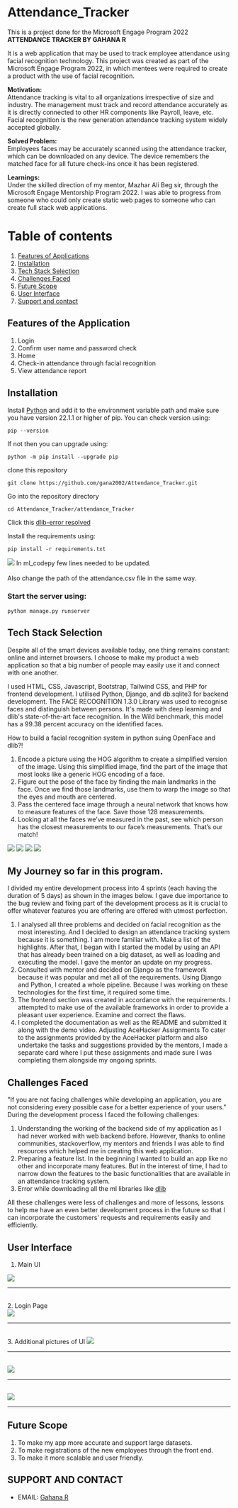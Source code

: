 # Attendance_Tracker
This is a project done for the Microsoft Engage Program 2022 <br>
**ATTENDANCE TRACKER BY GAHANA R**

It is a web application that may be used to track employee attendance using facial recognition technology. This project was created as part of the 
Microsoft Engage Program 2022, in which mentees were required to create a product with the use of facial recognition.

**Motivation:**<br>
Attendance tracking is vital to all organizations irrespective of size and industry. The management must track and record attendance accurately as it is
directly connected to other HR components like Payroll, leave, etc. Facial recognition is the new generation attendance tracking system widely accepted globally.

**Solved Problem:**<br> 
Employees faces may be accurately scanned using the attendance tracker, which can be downloaded on any device. The device remembers the matched face
for all future check-ins once it has been registered.

**Learnings:**<br> 
Under the skilled direction of my mentor, Mazhar Ali Beg sir, through the Microsoft Engage Mentorship Program 2022. I was able to progress from someone who
could only create static web pages to someone who can create full stack web applications.

# Table of contents	
1. [Features of Applications](#features-of-the-application)
2. [Installation](#installation)
3. [Tech Stack Selection](#tech-stack-selection)
4. [Challenges Faced](#challenges-faced)
5. [Future Scope](#future-scope)
6. [User Interface](#user-interface)
7. [Support and contact](#support-and-contact)

## Features of the Application
1. Login 
2. Confirm user name and password check 
3. Home 
4. Check-in attendance through facial recognition 
5. View attendance report

## Installation
Install [Python](https://www.python.org/) and add it to the environment variable path and make sure you have version 22.1.1 or higher of pip. You can check version using:
``` 
pip --version
```
If not then you can upgrade using:
```
python -m pip install --upgrade pip
```
clone this repository
```
git clone https://github.com/gana2002/Attendance_Tracker.git
```
Go into the repository directory
```
cd Attendance_Tracker/attendance_Tracker
```
Click this [dlib-error resolved](https://github.com/datamagic2020/Install-dlib)

Install the requirements using:
```
pip install -r requirements.txt
```
<img src="https://github.com/gana2002/Attendance-Tracking-/blob/main/last_img.png?raw=true">
In ml_codepy few lines needed to be updated.<br><br>
Also change the path of the attendance.csv file in the same way.

### Start the server using:
```
python manage.py runserver
```

## Tech Stack Selection 
Despite all of the smart devices available today, one thing remains constant: online and internet browsers. I choose to make my product a web application so that 
a big number of people may easily use it and connect with one another.

I used HTML, CSS, Javascript, Bootstrap, Tailwind CSS, and PHP for frontend development. I utilised Python, Django, and db.sqlite3 for backend development.
The FACE RECOGNITION 1.3.0 Library was used to recognise faces and distinguish between persons. It's made with deep learning and dlib's state-of-the-art face 
recognition. In the Wild benchmark, this model has a 99.38 percent accuracy on the identified faces.

How to build a facial recognition system in python suing OpenFace and dlib?!

1.	Encode a picture using the HOG algorithm to create a simplified version of the image. Using this simplified image, find the part of the image that most looks 
	  like a generic HOG encoding of a face.
2.	Figure out the pose of the face by finding the main landmarks in the face. Once we find those landmarks, use them to warp the image so that the eyes and mouth 
   	are centered.
3.	Pass the centered face image through a neural network that knows how to measure features of the face. Save those 128 measurements.
4.	Looking at all the faces we’ve measured in the past, see which person has the closest measurements to our face’s measurements. That’s our match!

<img src="https://github.com/gana2002/Attendance-Tracking-/blob/main/img1.jpeg?raw=true">
<img src="https://github.com/gana2002/Attendance-Tracking-/blob/main/img2.jpeg?raw=true">
<img src="https://github.com/gana2002/Attendance-Tracking-/blob/main/img3.jpeg?raw=true">
<img src="https://github.com/gana2002/Attendance-Tracking-/blob/main/img4.jpeg?raw=true">

## My Journey so far in this program.
I divided my entire development process into 4 sprints (each having the duration of 5 days) as shown in the images below. I gave due importance to the bug review and 
fixing part of the development process as it is crucial to offer whatever features you are offering are offered with utmost perfection.

1. I analysed all three problems and decided on facial recognition as the most interesting. And I decided to design an attendance tracking system because it is something. I am more familiar with. Make a list of the highlights. After that, I began with I started the model by using an API that has already been trained on a big dataset, as well as loading and executing the model. I gave the mentor an update on my progress.
2. Consulted with mentor and decided on Django as the framework because it was popular and met all of the requirements. Using Django and Python, I created a whole pipeline. Because I was working on these technologies for the first time, it required some time.
3. The frontend section was created in accordance with the requirements. I attempted to make use of the available frameworks in order to provide a pleasant user experience. Examine and correct the flaws.
4. I completed the documentation as well as the README and submitted it along with the demo video. Adjusting AceHacker Assignments To cater to the assignments provided by the AceHacker platform and also undertake the tasks and suggestions provided by the mentors, I made a separate card where I put these assignments and made sure I was completing them alongside my ongoing sprints.


## Challenges Faced
"If you are not facing challenges while developing an application, you are not considering every possible case for a better experience of your users."<br>
During the development process I faced the following challenges:
1. Understanding the working of the backend side of my application as I had never worked with web backend before. However, thanks to online communities, 
 stackoverflow, my mentors and friends I was able to find resources which helped me in creating this web application.
2. Preparing a feature list. In the beginning I wanted to build an app like no other and incorporate many features. But in the interest of time, I had to narrow down the features to the basic functionalities that are available in an attendance tracking system. 
3. Error while downloading all the ml libraries like [dlib](https://github.com/datamagic2020/Install-dlib)

All these challenges were less of challenges and more of lessons, lessons to help me have an even better development process in the future so that I can incorporate the customers' requests and requirements easily and efficiently.

## User Interface
1. Main UI<br>
<img src="https://github.com/gana2002/Attendance-Tracking-/blob/main/WhatsApp%20Image%202022-05-29%20at%203.02.08%20PM%20(2).jpeg?">
<br><hr><br>
2. Login Page<br>
<img src="https://github.com/gana2002/Attendance-Tracking-/blob/main/WhatsApp%20Image%202022-05-29%20at%203.02.08%20PM%20(1).jpeg">
<br><hr><br>
3. Additional pictures of UI
<img src="https://github.com/gana2002/Attendance-Tracking-/blob/main/WhatsApp%20Image%202022-05-29%20at%203.02.07%20PM%20(1).jpeg">
<br>
<hr>
<br>
<img src="https://github.com/gana2002/Attendance-Tracking-/blob/main/WhatsApp%20Image%202022-05-29%20at%203.02.07%20PM.jpeg">
<br>
<hr>
<br>
<img src="https://github.com/gana2002/Attendance-Tracking-/blob/main/WhatsApp%20Image%202022-05-29%20at%203.02.08%20PM.jpeg">
<br>
<hr>


## Future Scope
1. To make my app more accurate and support large datasets.
2. To make registrations of the new employees through the front end.
3. To make it more scalable and user friendly.

## SUPPORT AND CONTACT 
* EMAIL: [Gahana R](mailto:writetogahana@gmail.com) 

